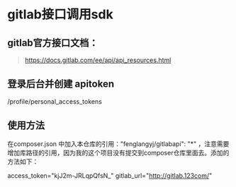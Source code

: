 # gitlab接口调用sdk

## gitlab官方接口文档：

> https://docs.gitlab.com/ee/api/api_resources.html

## 登录后台并创建 apitoken
/profile/personal_access_tokens

## 使用方法
 在composer.json 中加入本仓库的引用："fenglangyj/gitlabapi": "*" ，注意需要增加库路径的引用，因为我的这个项目没有提交到composer仓库里面去。添加的方法如下：


 access_token="kjJ2m-JRLqpQfsN_"
 gitlab_url="http://gitlab.123com/"
